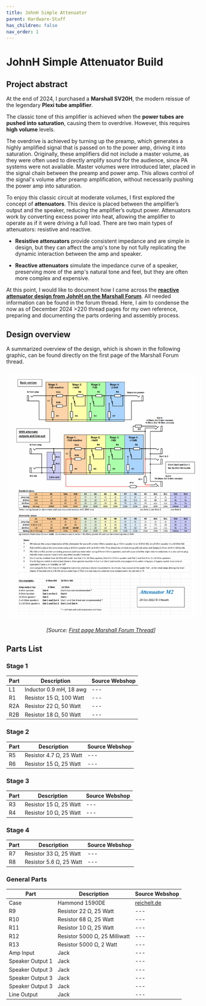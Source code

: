 ```yaml
---
title: JohnH Simple Attenuator 
parent: Hardware-Stuff
has_children: false
nav_order: 1
---
```

# JohnH Simple Attenuator Build

## Project abstract
At the end of 2024, I purchased a **Marshall SV20H**, the modern reissue of the legendary **Plexi tube amplifier**. 

The classic tone of this amplifier is achieved when the **power tubes are pushed into saturation**, causing them to overdrive. However, this requires **high volume** levels.

The overdrive is achieved by turning up the preamp, which generates a highly amplified signal that is passed on to the power amp, driving it into saturation. Originally, these amplifiers did not include a master volume, as they were often used to directly amplify sound for the audience, since PA systems were not available. Master volumes were introduced later, placed in the signal chain between the preamp and power amp. This allows control of the signal's volume after preamp amplification, without necessarily pushing the power amp into saturation.

To enjoy this classic circuit at moderate volumes, I first explored the concept of **attenuators**. This device is placed between the amplifier’s output and the speaker, reducing the amplifier’s output power. Attenuators work by converting excess power into heat, allowing the amplifier to operate as if it were driving a full load. There are two main types of attenuators: resistive and reactive.

- **Resistive attenuators** provide consistent impedance and are simple in design, but they can affect the amp's tone by not fully replicating the dynamic interaction between the amp and speaker.

- **Reactive attenuators** simulate the impedance curve of a speaker, preserving more of the amp's natural tone and feel, but they are often more complex and expensive.

At this point, I would like to document how I came across the [**reactive attenuator design from JohnH on the Marshall Forum**](https://marshallforum.com/threads/simple-attenuators-design-and-testing.98285/). All needed information can be found in the forum thread. Here, I aim to condense the now as of December 2024 >220 thread pages for my own reference, preparing and documenting the parts ordering and assembly process.

## Design overview
A summarized overview of the design, which is shown in the following graphic, can be found directly on the first page of the Marshall Forum thread.

<div style="text-align: center;">
    <img src="https://raw.githubusercontent.com/b4n4n377/docs/main/img/M2_221024.gif" alt="Graphic showing the attenuator design" style="border: 2px solid white; padding: 5px; max-width: 100%; height: auto;">
    <p><em>[Source: <a href="https://marshallforum.com/threads/simple-attenuators-design-and-testing.98285/" target="_blank">First page Marshall Forum Thread</a>]</em></p>
</div>

## Parts List

### Stage 1
| Part | Description | Source Webshop |     
| --- | --- | --- |     
| L1 | Inductor 0.9 mH, 18 awg | --- |
| R1 | Resistor 15 Ω, 100 Watt | --- |
| R2A | Resistor 22 Ω, 50 Watt | --- |
| R2B | Resistor 18 Ω, 50 Watt | --- |

### Stage 2
| Part | Description | Source Webshop |     
| --- | --- | --- |  
| R5 | Resistor 4.7 Ω, 25 Watt | --- |
| R6 | Resistor 15 Ω, 25 Watt | --- |

### Stage 3
| Part | Description | Source Webshop |     
| --- | --- | --- |
| R3 | Resistor 15 Ω, 25 Watt | --- |
| R4 | Resistor 10 Ω, 25 Watt | --- |

### Stage 4 
| Part | Description | Source Webshop |     
| --- | --- | --- |
| R7 | Resistor 33 Ω, 25 Watt | --- |
| R8 | Resistor 5.6 Ω, 25 Watt | --- |

### General Parts
| Part | Description | Source Webshop |     
| --- | --- | --- |
| Case | Hammond 1590DE | [reichelt.de](https://www.reichelt.de/alugehaeuse-1590-de-200-2-x-120-2-x-64-3-mm-aluminium-1590de-p221438.html) |
| R9 | Resistor 22 Ω, 25 Watt | --- |
| R10 | Resistor 68 Ω, 25 Watt | --- |
| R11 | Resistor 10 Ω, 25 Watt | --- |
| R12 | Resistor 5000 Ω, 25 Milliwatt | --- |
| R13 | Resistor 5000 Ω, 2 Watt | --- |
| Amp Input | Jack | --- |
| Speaker Output 1 | Jack | --- |
| Speaker Output 3 | Jack | --- |
| Speaker Output 3 | Jack | --- |
| Speaker Output 3 | Jack | --- |
| Line Output | Jack | --- |



